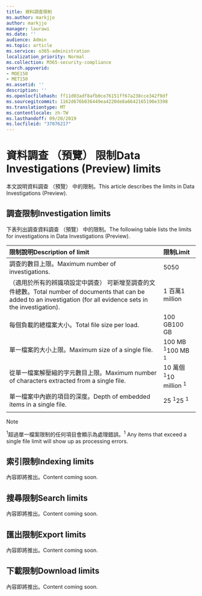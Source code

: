 ```yaml
---
title: 資料調查限制
ms.author: markjjo
author: markjjo
manager: laurawi
ms.date: ''
audience: Admin
ms.topic: article
ms.service: o365-administration
localization_priority: Normal
ms.collection: M365-security-compliance
search.appverid:
- MOE150
- MET150
ms.assetid: ''
description: ''
ms.openlocfilehash: ff11d03adf8afb0ce76151ff67a238cce342f9df
ms.sourcegitcommit: 1162d676b036449ea4220de8a6642165190e3398
ms.translationtype: MT
ms.contentlocale: zh-TW
ms.lasthandoff: 09/20/2019
ms.locfileid: "37076217"
---
```

# <a name="data-investigations-preview-limits"></a><span data-ttu-id="4c6c3-102">資料調查 （預覽） 限制</span><span class="sxs-lookup"><span data-stu-id="4c6c3-102">Data Investigations (Preview) limits</span></span>

<span data-ttu-id="4c6c3-103">本文說明資料調查 （預覽） 中的限制。</span><span class="sxs-lookup"><span data-stu-id="4c6c3-103">This article describes the limits in Data Investigations (Preview).</span></span>

## <a name="investigation-limits"></a><span data-ttu-id="4c6c3-104">調查限制</span><span class="sxs-lookup"><span data-stu-id="4c6c3-104">Investigation limits</span></span>

<span data-ttu-id="4c6c3-105">下表列出調查資料調查 （預覽） 中的限制。</span><span class="sxs-lookup"><span data-stu-id="4c6c3-105">The following table lists the limits for investigations in Data Investigations (Preview).</span></span> 
    
  |<span data-ttu-id="4c6c3-106">**限制說明**</span><span class="sxs-lookup"><span data-stu-id="4c6c3-106">**Description of limit**</span></span>|<span data-ttu-id="4c6c3-107">**限制**</span><span class="sxs-lookup"><span data-stu-id="4c6c3-107">**Limit**</span></span>|
  |:-----|:-----|
  |<span data-ttu-id="4c6c3-108">調查的數目上限。</span><span class="sxs-lookup"><span data-stu-id="4c6c3-108">Maximum number of investigations.</span></span>  <br/> |<span data-ttu-id="4c6c3-109">50</span><span class="sxs-lookup"><span data-stu-id="4c6c3-109">50</span></span>  <br/> |
  |<span data-ttu-id="4c6c3-110">（適用於所有的辨識項設定中調查） 可新增至調查的文件總數。</span><span class="sxs-lookup"><span data-stu-id="4c6c3-110">Total number of documents that can be added to an investigation (for all evidence sets in the investigation).</span></span>  <br/> |<span data-ttu-id="4c6c3-111">1 百萬</span><span class="sxs-lookup"><span data-stu-id="4c6c3-111">1 million</span></span>  <br/> |
  |<span data-ttu-id="4c6c3-112">每個負載的總檔案大小。</span><span class="sxs-lookup"><span data-stu-id="4c6c3-112">Total file size per load.</span></span>  <br/> |<span data-ttu-id="4c6c3-113">100 GB</span><span class="sxs-lookup"><span data-stu-id="4c6c3-113">100 GB</span></span>  <br/> |
  |<span data-ttu-id="4c6c3-114">單一檔案的大小上限。</span><span class="sxs-lookup"><span data-stu-id="4c6c3-114">Maximum size of a single file.</span></span>   <br/> |<span data-ttu-id="4c6c3-115">100 MB <sup>1</sup></span><span class="sxs-lookup"><span data-stu-id="4c6c3-115">100 MB <sup>1</sup></span></span> <br/> |
  |<span data-ttu-id="4c6c3-116">從單一檔案解壓縮的字元數目上限。</span><span class="sxs-lookup"><span data-stu-id="4c6c3-116">Maximum number of characters extracted from a single file.</span></span>  <br/> |<span data-ttu-id="4c6c3-117">10 萬個<sup>1</sup></span><span class="sxs-lookup"><span data-stu-id="4c6c3-117">10 million <sup>1</sup></span></span> <br/> |
  |<span data-ttu-id="4c6c3-118">單一檔案中內嵌的項目的深度。</span><span class="sxs-lookup"><span data-stu-id="4c6c3-118">Depth of embedded items in a single file.</span></span>  <br/> |<span data-ttu-id="4c6c3-119">25 <sup>1</sup></span><span class="sxs-lookup"><span data-stu-id="4c6c3-119">25 <sup>1</sup></span></span> <br/> |
|||
> [!NOTE]
><span data-ttu-id="4c6c3-120"><sup>1</sup>超過單一檔案限制的任何項目會顯示為處理錯誤。</span><span class="sxs-lookup"><span data-stu-id="4c6c3-120"><sup>1</sup>  Any items that exceed a single file limit will show up as processing errors.</span></span>

## <a name="indexing-limits"></a><span data-ttu-id="4c6c3-121">索引限制</span><span class="sxs-lookup"><span data-stu-id="4c6c3-121">Indexing limits</span></span>

<span data-ttu-id="4c6c3-122">內容即將推出。</span><span class="sxs-lookup"><span data-stu-id="4c6c3-122">Content coming soon.</span></span>

## <a name="search-limits"></a><span data-ttu-id="4c6c3-123">搜尋限制</span><span class="sxs-lookup"><span data-stu-id="4c6c3-123">Search limits</span></span>

<span data-ttu-id="4c6c3-124">內容即將推出。</span><span class="sxs-lookup"><span data-stu-id="4c6c3-124">Content coming soon.</span></span>

## <a name="export-limits"></a><span data-ttu-id="4c6c3-125">匯出限制</span><span class="sxs-lookup"><span data-stu-id="4c6c3-125">Export limits</span></span>

<span data-ttu-id="4c6c3-126">內容即將推出。</span><span class="sxs-lookup"><span data-stu-id="4c6c3-126">Content coming soon.</span></span>

## <a name="download-limits"></a><span data-ttu-id="4c6c3-127">下載限制</span><span class="sxs-lookup"><span data-stu-id="4c6c3-127">Download limits</span></span>

<span data-ttu-id="4c6c3-128">內容即將推出。</span><span class="sxs-lookup"><span data-stu-id="4c6c3-128">Content coming soon.</span></span>

